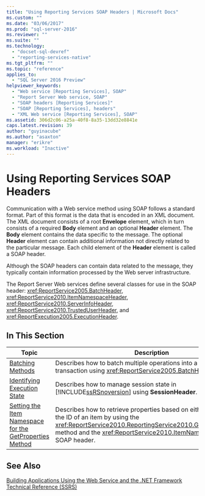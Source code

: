 ```yaml
---
title: "Using Reporting Services SOAP Headers | Microsoft Docs"
ms.custom: ""
ms.date: "03/06/2017"
ms.prod: "sql-server-2016"
ms.reviewer: ""
ms.suite: ""
ms.technology: 
  - "docset-sql-devref"
  - "reporting-services-native"
ms.tgt_pltfrm: ""
ms.topic: "reference"
applies_to: 
  - "SQL Server 2016 Preview"
helpviewer_keywords: 
  - "Web service [Reporting Services], SOAP"
  - "Report Server Web service, SOAP"
  - "SOAP headers [Reporting Services]"
  - "SOAP [Reporting Services], headers"
  - "XML Web service [Reporting Services], SOAP"
ms.assetid: 306d2c06-a25a-40f8-8a35-13dd32e8841e
caps.latest.revision: 39
author: "guyinacube"
ms.author: "asaxton"
manager: "erikre"
ms.workload: "Inactive"
---
```

# Using Reporting Services SOAP Headers
  Communication with a Web service method using SOAP follows a standard format. Part of this format is the data that is encoded in an XML document. The XML document consists of a root **Envelope** element, which in turn consists of a required **Body** element and an optional **Header** element. The **Body** element contains the data specific to the message. The optional **Header** element can contain additional information not directly related to the particular message. Each child element of the **Header** element is called a SOAP header.  
  
 Although the SOAP headers can contain data related to the message, they typically contain information processed by the Web server infrastructure.  
  
 The Report Server Web services define several classes for use in the SOAP header: <xref:ReportService2005.BatchHeader>, <xref:ReportService2010.ItemNamespaceHeader>, <xref:ReportService2010.ServerInfoHeader>, <xref:ReportService2010.TrustedUserHeader>, and <xref:ReportExecution2005.ExecutionHeader>.  
  
## In This Section  
  
|Topic|Description|  
|-----------|-----------------|  
|[Batching Methods](../../reporting-services/report-server-web-service-net-framework-soap-headers/batching-methods.md)|Describes how to batch multiple operations into a single transaction using <xref:ReportService2005.BatchHeader>.|  
|[Identifying Execution State](../../reporting-services/report-server-web-service-net-framework-soap-headers/identifying-execution-state.md)|Describes how to manage session state in [!INCLUDE[ssRSnoversion](../../includes/ssrsnoversion-md.md)] using **SessionHeader**.|  
|[Setting the Item Namespace for the GetProperties Method](../../reporting-services/report-server-web-service-net-framework-soap-headers/setting-the-item-namespace-for-the-getproperties-method.md)|Describes how to retrieve properties based on either the path or the ID of an item by using the <xref:ReportService2010.ReportingService2010.GetProperties%2A> method and the <xref:ReportService2010.ItemNamespaceHeader> SOAP header.|  
  
## See Also  
 [Building Applications Using the Web Service and the .NET Framework](../../reporting-services/report-server-web-service/net-framework/building-applications-using-the-web-service-and-the-net-framework.md)   
 [Technical Reference &#40;SSRS&#41;](../../reporting-services/technical-reference-ssrs.md)  
  
  
